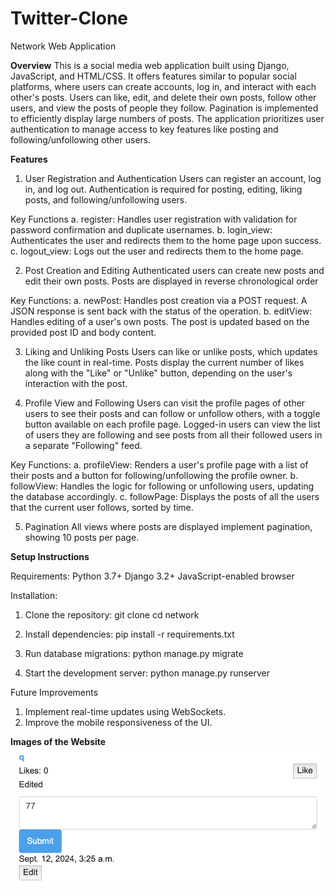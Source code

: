 # Twitter-Clone

Network Web Application

**Overview**
This is a social media web application built using Django, JavaScript, and HTML/CSS. It offers features similar to popular social platforms, where users can create accounts, log in, and interact with each other's posts. Users can like, edit, and delete their own posts, follow other users, and view the posts of people they follow. Pagination is implemented to efficiently display large numbers of posts. The application prioritizes user authentication to manage access to key features like posting and following/unfollowing other users.

**Features**
1. User Registration and Authentication
Users can register an account, log in, and log out. Authentication is required for posting, editing, liking posts, and following/unfollowing users.

Key Functions
a. register: Handles user registration with validation for password confirmation and duplicate usernames.
b. login_view: Authenticates the user and redirects them to the home page upon success.
c. logout_view: Logs out the user and redirects them to the home page.

2. Post Creation and Editing
Authenticated users can create new posts and edit their own posts. Posts are displayed in reverse chronological order

Key Functions:
a. newPost: Handles post creation via a POST request. A JSON response is sent back with the status of the operation.
b. editView: Handles editing of a user's own posts. The post is updated based on the provided post ID and body content.

3. Liking and Unliking Posts
Users can like or unlike posts, which updates the like count in real-time. Posts display the current number of likes along with the "Like" or "Unlike" button, depending on the user's interaction with the post.

4. Profile View and Following
Users can visit the profile pages of other users to see their posts and can follow or unfollow others, with a toggle button available on each profile page.
Logged-in users can view the list of users they are following and see posts from all their followed users in a separate "Following" feed.

Key Functions:
a. profileView: Renders a user's profile page with a list of their posts and a button for following/unfollowing the profile owner.
b. followView: Handles the logic for following or unfollowing users, updating the database accordingly.
c. followPage: Displays the posts of all the users that the current user follows, sorted by time.

5. Pagination
All views where posts are displayed implement pagination, showing 10 posts per page.

**Setup Instructions**

Requirements:
Python 3.7+
Django 3.2+
JavaScript-enabled browser

Installation:
1. Clone the repository:
git clone <repository-url>
cd network

2. Install dependencies:
pip install -r requirements.txt

3. Run database migrations:
python manage.py migrate

4. Start the development server:
python manage.py runserver

Future Improvements
1. Implement real-time updates using WebSockets.
2. Improve the mobile responsiveness of the UI.

**Images of the Website**
![Edit functionality](./images/editFunction.png)
